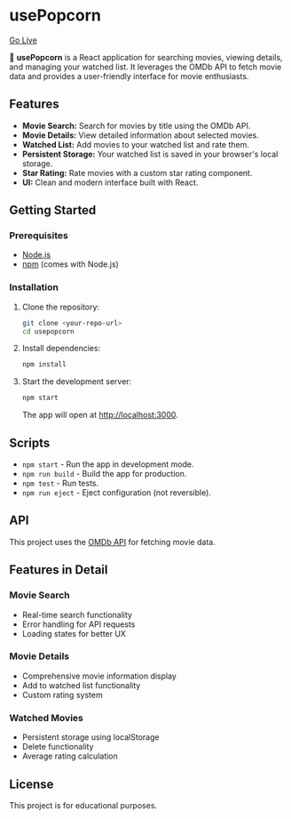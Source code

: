 # usePopcorn
[Go Live](https://usebobcorn.vercel.app/)

🍿 **usePopcorn** is a React application for searching movies, viewing details, and managing your watched list. It leverages the OMDb API to fetch movie data and provides a user-friendly interface for movie enthusiasts.

## Features

- **Movie Search:** Search for movies by title using the OMDb API.
- **Movie Details:** View detailed information about selected movies.
- **Watched List:** Add movies to your watched list and rate them.
- **Persistent Storage:** Your watched list is saved in your browser's local storage.
- **Star Rating:** Rate movies with a custom star rating component.
- **UI:** Clean and modern interface built with React.

## Getting Started

### Prerequisites

- [Node.js](https://nodejs.org/)
- [npm](https://www.npmjs.com/) (comes with Node.js)

### Installation

1. Clone the repository:
   ```bash
   git clone <your-repo-url>
   cd usepopcorn
   ```

2. Install dependencies:
   ```bash
   npm install
   ```

3. Start the development server:
   ```bash
   npm start
   ```
   The app will open at [http://localhost:3000](http://localhost:3000).

## Scripts

- `npm start` - Run the app in development mode.
- `npm run build` - Build the app for production.
- `npm test` - Run tests.
- `npm run eject` - Eject configuration (not reversible).

## API

This project uses the [OMDb API](https://www.omdbapi.com/) for fetching movie data.

## Features in Detail

### Movie Search

- Real-time search functionality
- Error handling for API requests
- Loading states for better UX

### Movie Details

- Comprehensive movie information display
- Add to watched list functionality
- Custom rating system

### Watched Movies

- Persistent storage using localStorage
- Delete functionality
- Average rating calculation

## License

This project is for educational purposes.
